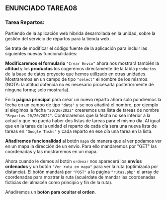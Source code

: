 ## ENUNCIADO TAREA08

### Tarea Repartos:

Partiendo de la aplicación web híbrida desarrollada en la unidad, sobre la gestión del servicio de repartos para la tienda web .

Se trata de modificar el código fuente de la aplicación para incluir las siguientes nuevas funcionalidades:

**Modificaremos el formulario** ``"Crear Envio"`` ahora nos mostrará también la **altitud** y los **productos** los cogeremos directamente de la tabla ``productos`` de la base de datos proyecto que hemos utilizado en otras unidades. Mostraremos en un campo de tipo ``"select"`` el nombre de los mismos.(NOTA: la altitud obtenida no es necesario procesarla posteriormente de ninguna forma; solo mostrarla). 

En la **página principal** para crear un nuevo reparto ahora solo pondremos la fecha en un campo de tipo ``"date"`` y se nos añadirá el nombre, por ejemplo si elegimos la fecha ``"20/20/2022"`` crearemos una lista de tareas de nombre ``"Repartos 20/20/2022"``. Controlaremos que la fecha no sea inferior a la actual y que no pueda haber dos listas de tareas para el mismo día. Al igual que en la tarea de la unidad el reparto de cada día sera una nueva lista de tareas en ``"Google Tasks"`` y cada reparto en ese día una tarea en la lista.

**Añadiremos funcionalidad** al botón ``mapa`` de manera que al ver podamos ver en un mapa la dirección de un envío. Para ello mandaremos por "GET" las coordenadas y las mostraremos en un mapa.

Ahora cuando le demos al botón ``ordenar`` nos aparecerá los **envíos ordenados** y un botón ``"Ver ruta en mapa"`` para ver la ruta (optimizada por distancia). El botón mandará por ``"POST"`` a la página ``"rutas.php"`` el array de coordenadas para mostrar la ruta (acuérdate de mandar las coordenadas ficticias del almacén como principio y fin de la ruta).

Añadiremos un **botón para ocultar el orden**.